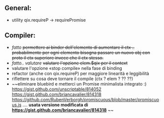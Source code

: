 General:
--------
* utility qix.requireP -> requirePromise 

Compiler:
---------
* *fatto* ~~permettere ai binder dell'elemento di aumentare il ctx .. 
	probabilmente per ogni elemento bisogna passare un nuovo obj con proto il ctx superiore 
	invece che il ctx stesso.~~
* *fatto.. valutare* ~~valutare l'opzione elem.$qix per il context~~
* valutare l'opzione «stop compile» nella fase di binding
* refactor (anche con qix.requireP) per maggiore linearità e leggibilità
* riflettere su cosa deve tornare il compile (ctx ? elem ?  ?? ??)
* ~~eliminare bluebird e metterci un Promise minimalista integrato :) https://gist.github.com/unscriptable/814052 https://gist.github.com/briancavalier/814318 https://github.com/RubenVerborgh/promiscuous/blob/master/promiscuous.js  .... **usata versione modificata di https://gist.github.com/briancavalier/814318** ~~
